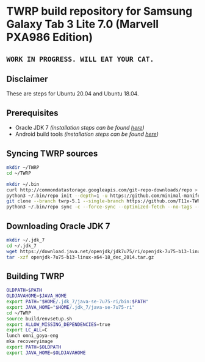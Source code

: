# TWRP build repository for Samsung Galaxy Tab 3 Lite 7.0 (Marvell PXA986 Edition)

## `WORK IN PROGRESS. WILL EAT YOUR CAT.`

## Disclaimer

These are steps for Ubuntu 20.04 and Ubuntu 18.04.

## Prerequisites

- Oracle JDK 7 *(installation steps can be found [here](#downloading-oracle-jdk-7))*
- Android build tools *(installation steps can be found [here](https://source.android.com/setup/build/initializing?hl=en#installing-required-packages-ubuntu-1804))*

## Syncing TWRP sources

```bash
mkdir ~/TWRP
cd ~/TWRP

mkdir ~/.bin
curl http://commondatastorage.googleapis.com/git-repo-downloads/repo > ~/.bin/repo
python3 ~/.bin/repo init --depth=1 -u https://github.com/minimal-manifest-twrp/platform_manifest_twrp_omni.git -b twrp-5.1
git clone --branch twrp-5.1 --single-branch https://github.com/T11x-TWRP/twrp_device_samsung_goya.git ~/TWRP/device/samsung/goya
python3 ~/.bin/repo sync -c --force-sync --optimized-fetch --no-tags --no-clone-bun --prune -j$(nproc --all)
```

## Downloading Oracle JDK 7

```bash
mkdir ~/.jdk_7
cd ~/.jdk_7
wget https://download.java.net/openjdk/jdk7u75/ri/openjdk-7u75-b13-linux-x64-18_dec_2014.tar.gz
tar -xzf openjdk-7u75-b13-linux-x64-18_dec_2014.tar.gz
```

## Building TWRP
```bash
OLDPATH=$PATH
OLDJAVAHOME=$JAVA_HOME
export PATH="$HOME/.jdk_7/java-se-7u75-ri/bin:$PATH"
export JAVA_HOME="$HOME/.jdk_7/java-se-7u75-ri"
cd ~/TWRP
source build/envsetup.sh
export ALLOW_MISSING_DEPENDENCIES=true
export LC_ALL=C
lunch omni_goya-eng
mka recoveryimage
export PATH=$OLDPATH
export JAVA_HOME=$OLDJAVAHOME
```
